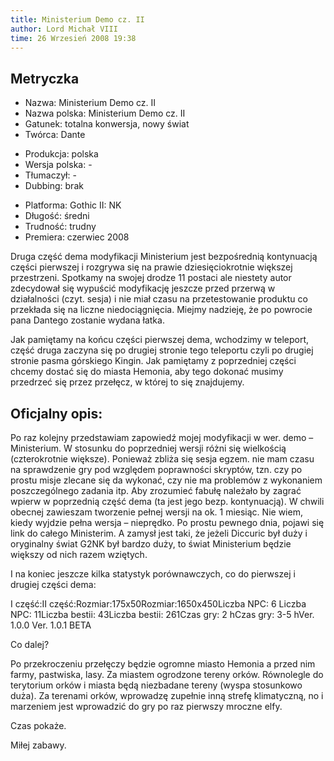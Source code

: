 ```yaml
---
title: Ministerium Demo cz. II
author: Lord Michał VIII
time: 26 Wrzesień 2008 19:38
---
```


## Metryczka

<!-- -->
- Nazwa: Ministerium Demo cz. II
- Nazwa polska: Ministerium Demo cz. II
- Gatunek: totalna konwersja, nowy świat
- Twórca: Dante

<!-- -->
- Produkcja: polska
- Wersja polska: -
- Tłumaczył: -
- Dubbing: brak

<!-- -->
- Platforma: Gothic II: NK
- Długość: średni
- Trudność: trudny
- Premiera: czerwiec 2008

Druga część dema modyfikacji Ministerium jest bezpośrednią kontynuacją części pierwszej i rozgrywa się na prawie dziesięciokrotnie większej przestrzeni. Spotkamy na swojej drodze 11 postaci ale niestety autor zdecydował się wypuścić modyfikację jeszcze przed przerwą w działalności (czyt. sesja) i nie miał czasu na przetestowanie produktu co przekłada się na liczne niedociągnięcia. Miejmy nadzieję, że po powrocie pana Dantego zostanie wydana łatka.

Jak pamiętamy na końcu części pierwszej dema, wchodzimy w teleport, część druga zaczyna się po drugiej stronie tego teleportu czyli po drugiej stronie pasma górskiego Kingin. Jak pamiętamy z poprzedniej części chcemy dostać się do miasta Hemonia, aby tego dokonać musimy przedrzeć się przez przełęcz, w której to się znajdujemy.

## Oficjalny opis:

Po raz kolejny przedstawiam zapowiedź mojej modyfikacji w wer. demo – Ministerium. W stosunku do poprzedniej wersji różni się wielkością (czterokrotnie większe). Ponieważ zbliża się sesja egzem. nie mam czasu na sprawdzenie gry pod względem poprawności skryptów, tzn. czy po prostu misje zlecane się da wykonać, czy nie ma problemów z wykonaniem poszczególnego zadania itp. Aby zrozumieć fabułę należało by zagrać wpierw w poprzednią część dema (ta jest jego bezp. kontynuacją). W chwili obecnej zawieszam tworzenie pełnej wersji na ok. 1 miesiąc. Nie wiem, kiedy wyjdzie pełna wersja – nieprędko. Po prostu pewnego dnia, pojawi się link do całego Ministerim. A zamysł jest taki, że jeżeli Diccuric był duży i oryginalny świat G2NK był bardzo duży, to świat Ministerium będzie większy od nich razem wziętych.

I na koniec jeszcze kilka statystyk porównawczych, co do pierwszej i drugiej części dema:

I część:II część:Rozmiar:175x50Rozmiar:1650x450Liczba NPC: 6 Liczba NPC: 11Liczba bestii: 43Liczba bestii: 261Czas gry: 2 hCzas gry: 3-5 hVer. 1.0.0 Ver. 1.0.1 BETA

Co dalej?

Po przekroczeniu przełęczy będzie ogromne miasto Hemonia a przed nim farmy, pastwiska, lasy. Za miastem ogrodzone tereny orków. Równolegle do terytorium orków i miasta będą niezbadane tereny (wyspa stosunkowo duża). Za terenami orków, wprowadzę zupełnie inną strefę klimatyczną, no i marzeniem jest wprowadzić do gry po raz pierwszy mroczne elfy.

Czas pokaże.

Miłej zabawy.
